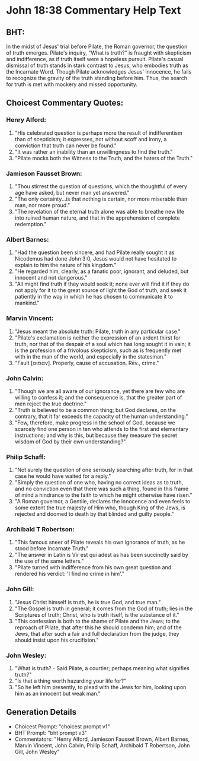 # John 18:38 Commentary Help Text

## BHT:
In the midst of Jesus' trial before Pilate, the Roman governor, the question of truth emerges. Pilate's inquiry, "What is truth?" is fraught with skepticism and indifference, as if truth itself were a hopeless pursuit. Pilate's casual dismissal of truth stands in stark contrast to Jesus, who embodies truth as the Incarnate Word. Though Pilate acknowledges Jesus' innocence, he fails to recognize the gravity of the truth standing before him. Thus, the search for truth is met with mockery and missed opportunity.

## Choicest Commentary Quotes:
### Henry Alford:
1. "His celebrated question is perhaps more the result of indifferentism than of scepticism; it expresses, not without scoff and irony, a conviction that truth can never be found."
2. "It was rather an inability than an unwillingness to find the truth."
3. "Pilate mocks both the Witness to the Truth, and the haters of the Truth."

### Jamieson Fausset Brown:
1. "Thou stirrest the question of questions, which the thoughtful of every age have asked, but never man yet answered."
2. "The only certainty...is that nothing is certain, nor more miserable than man, nor more proud."
3. "The revelation of the eternal truth alone was able to breathe new life into ruined human nature, and that in the apprehension of complete redemption."

### Albert Barnes:
1. "Had the question been sincere, and had Pilate really sought it as Nicodemus had done John 3:0, Jesus would not have hesitated to explain to him the nature of his kingdom."
2. "He regarded him, clearly, as a fanatic poor, ignorant, and deluded, but innocent and not dangerous."
3. "All might find truth if they would seek it; none ever will find it if they do not apply for it to the great source of light the God of truth, and seek it patiently in the way in which he has chosen to communicate it to mankind."

### Marvin Vincent:
1. "Jesus meant the absolute truth: Pilate, truth in any particular case."
2. "Pilate's exclamation is neither the expression of an ardent thirst for truth, nor that of the despair of a soul which has long sought it in vain; it is the profession of a frivolous skepticism, such as is frequently met with in the man of the world, and especially in the statesman."
3. "Fault [αιτιαν]. Properly, cause of accusation. Rev., crime."

### John Calvin:
1. "Though we are all aware of our ignorance, yet there are few who are willing to confess it; and the consequence is, that the greater part of men reject the true doctrine."
2. "Truth is believed to be a common thing; but God declares, on the contrary, that it far exceeds the capacity of the human understanding."
3. "Few, therefore, make progress in the school of God, because we scarcely find one person in ten who attends to the first and elementary instructions; and why is this, but because they measure the secret wisdom of God by their own understanding?"

### Philip Schaff:
1. "Not surely the question of one seriously searching after truth, for in that case he would have waited for a reply."
2. "Simply the question of one who, having no correct ideas as to truth, and no conviction even that there was such a thing, found in this frame of mind a hindrance to the faith to which he might otherwise have risen."
3. "A Roman governor, a Gentile, declares the innocence and even feels to some extent the true majesty of Him who, though King of the Jews, is rejected and doomed to death by that blinded and guilty people."

### Archibald T Robertson:
1. "This famous sneer of Pilate reveals his own ignorance of truth, as he stood before Incarnate Truth." 
2. "The answer in Latin is Vir est qui adest as has been succinctly said by the use of the same letters." 
3. "Pilate turned with indifference from his own great question and rendered his verdict: 'I find no crime in him'."

### John Gill:
1. "Jesus Christ himself is truth, he is true God, and true man."
2. "The Gospel is truth in general; it comes from the God of truth; lies in the Scriptures of truth; Christ, who is truth itself, is the substance of it."
3. "This confession is both to the shame of Pilate and the Jews; to the reproach of Pilate, that after this he should condemn him; and of the Jews, that after such a fair and full declaration from the judge, they should insist upon his crucifixion."

### John Wesley:
1. "What is truth? - Said Pilate, a courtier; perhaps meaning what signifies truth?" 
2. "Is that a thing worth hazarding your life for?" 
3. "So he left him presently, to plead with the Jews for him, looking upon him as an innocent but weak man."


## Generation Details
- Choicest Prompt: "choicest prompt v1"
- BHT Prompt: "bht prompt v3"
- Commentators: "Henry Alford, Jamieson Fausset Brown, Albert Barnes, Marvin Vincent, John Calvin, Philip Schaff, Archibald T Robertson, John Gill, John Wesley"
